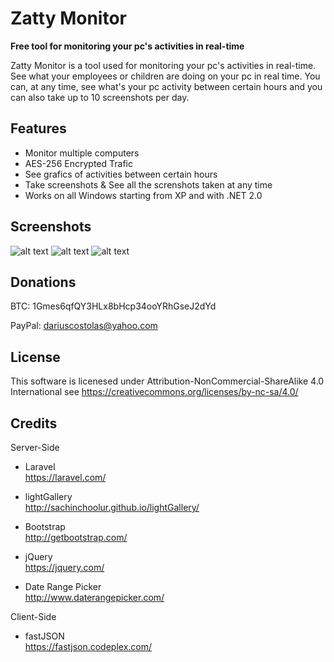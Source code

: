 # Zatty Monitor

**Free tool for monitoring your pc's activities in real-time**

Zatty Monitor is a tool used for monitoring your pc's activities in real-time. See what your employees or children are doing on your pc in real time.
You can, at any time, see what's your pc activity between certain hours and you can also take up to 10 screenshots per day.

Features
---
- Monitor multiple computers
- AES-256 Encrypted Trafic
- See grafics of activities between certain hours
- Take screenshots & See all the screnshots taken at any time
- Works on all Windows starting from XP and with .NET 2.0

Screenshots
---
![alt text](http://i.imgur.com/CO9ev7T.jpg)
![alt text](http://i.imgur.com/Ty31ZA0.jpg)
![alt text](http://i.imgur.com/7RCgwF2.jpg)

Donations
---
BTC: 1Gmes6qfQY3HLx8bHcp34ooYRhGseJ2dYd

PayPal: dariuscostolas@yahoo.com


License
---
This software is licenesed under Attribution-NonCommercial-ShareAlike 4.0 International see https://creativecommons.org/licenses/by-nc-sa/4.0/

Credits
---
Server-Side
- Laravel    
  https://laravel.com/  

- lightGallery    
  http://sachinchoolur.github.io/lightGallery/    

- Bootstrap   
  http://getbootstrap.com/

- jQuery    
  https://jquery.com/

- Date Range Picker     
  http://www.daterangepicker.com/

Client-Side
  
- fastJSON  
  https://fastjson.codeplex.com/  

